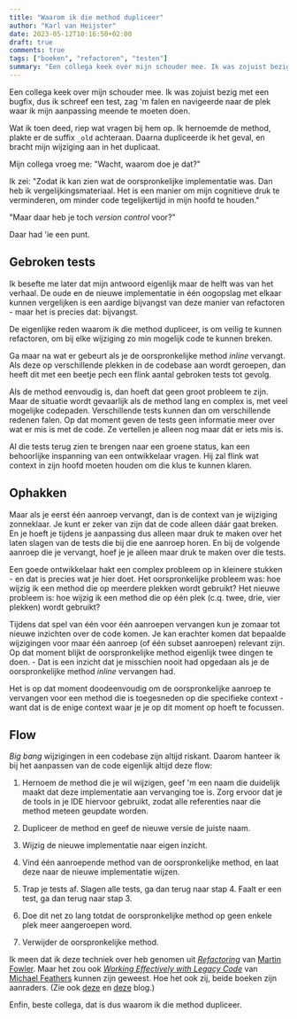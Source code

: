 ```yaml
---
title: "Waarom ik die method dupliceer"
author: "Karl van Heijster"
date: 2023-05-12T10:16:50+02:00
draft: true
comments: true
tags: ["boeken", "refactoren", "testen"]
summary: "Een collega keek over mijn schouder mee. Ik was zojuist bezig met een bugfix, dus ik schreef een test, zag 'm falen en navigeerde naar de plek waar ik mijn aanpassing meende te moeten doen. Ik hernoemde de method, plakte er de suffix `_old` achteraan. Daarna dupliceerde ik het geval, en bracht mijn wijziging aan in het duplicaat.Mijn collega vroeg me: \"Wacht, waarom doe je dat?\" Nou..."
---
```


Een collega keek over mijn schouder mee. Ik was zojuist bezig met een bugfix, dus ik schreef een test, zag 'm falen en navigeerde naar de plek waar ik mijn aanpassing meende te moeten doen.


Wat ik toen deed, riep wat vragen bij hem op. Ik hernoemde de method, plakte er de suffix `_old` achteraan. Daarna dupliceerde ik het geval, en bracht mijn wijziging aan in het duplicaat.


Mijn collega vroeg me: "Wacht, waarom doe je dat?"


Ik zei: "Zodat ik kan zien wat de oorspronkelijke implementatie was. Dan heb ik vergelijkingsmateriaal. Het is een manier om mijn cognitieve druk te verminderen, om minder code tegelijkertijd in mijn hoofd te houden."


"Maar daar heb je toch *version control* voor?"


Daar had 'ie een punt. 


## Gebroken tests


Ik besefte me later dat mijn antwoord eigenlijk maar de helft was van het verhaal. De oude en de nieuwe implementatie in één oogopslag met elkaar kunnen vergelijken is een aardige bijvangst van deze manier van refactoren - maar het is precies dat: bijvangst.


De eigenlijke reden waarom ik die method dupliceer, is om veilig te kunnen refactoren, om bij elke wijziging zo min mogelijk code te kunnen breken. 


Ga maar na wat er gebeurt als je de oorspronkelijke method *inline* vervangt. Als deze op verschillende plekken in de codebase aan wordt geroepen, dan heeft dit met een beetje pech een flink aantal gebroken tests tot gevolg. 


Als de method eenvoudig is, dan hoeft dat geen groot probleem te zijn. Maar de situatie wordt gevaarlijk als de method lang en complex is, met veel mogelijke codepaden. Verschillende tests kunnen dan om verschillende redenen falen. Op dat moment geven de tests geen informatie meer over wat er mis is met de code. Ze vertellen je alleen nog maar dát er iets mis is.


Al die tests terug zien te brengen naar een groene status, kan een behoorlijke inspanning van een ontwikkelaar vragen. Hij zal flink wat context in zijn hoofd moeten houden om die klus te kunnen klaren.


## Ophakken


Maar als je eerst één aanroep vervangt, dan is de context van je wijziging zonneklaar. Je kunt er zeker van zijn dat de code alleen dáár gaat breken. En je hoeft je tijdens je aanpassing dus alleen maar druk te maken over het laten slagen van de tests die bij die ene aanroep horen. En bij de volgende aanroep die je vervangt, hoef je je alleen maar druk te maken over díe tests.


Een goede ontwikkelaar hakt een complex probleem op in kleinere stukken - en dat is precies wat je hier doet. Het oorspronkelijke probleem was: hoe wijzig ik een method die op meerdere plekken wordt gebruikt? Het nieuwe probleem is: hoe wijzig ik een method die op één plek (c.q. twee, drie, vier plekken) wordt gebruikt?


Tijdens dat spel van één voor één aanroepen vervangen kun je zomaar tot nieuwe inzichten over de code komen. Je kan erachter komen dat bepaalde wijzigingen voor maar één aanroep (of één subset aanroepen) relevant zijn. Op dat moment blijkt de oorspronkelijke method eigenlijk twee dingen te doen. - Dat is een inzicht dat je misschien nooit had opgedaan als je de oorspronkelijke method *inline* vervangen had.


Het is op dat moment doodeenvoudig om de oorspronkelijke aanroep te vervangen voor een method die is toegesneden op die specifieke context - want dat is de enige context waar je je op dit moment op hoeft te focussen.


## Flow


*Big bang* wijzigingen in een codebase zijn altijd riskant. Daarom hanteer ik bij het aanpassen van de code eigenlijk altijd deze flow:


1. Hernoem de method die je wil wijzigen, geef 'm een naam die duidelijk maakt dat deze implementatie aan vervanging toe is. Zorg ervoor dat je de tools in je IDE hiervoor gebruikt, zodat alle referenties naar die method meteen geupdate worden.

2. Dupliceer de method en geef de nieuwe versie de juiste naam.

3. Wijzig de nieuwe implementatie naar eigen inzicht. 

4. Vind één aanroepende method van de oorspronkelijke method, en laat deze naar de nieuwe implementatie wijzen.

5. Trap je tests af. Slagen alle tests, ga dan terug naar stap 4. Faalt er een test, ga dan terug naar stap 3.

6. Doe dit net zo lang totdat de oorspronkelijke method op geen enkele plek meer aangeroepen word.

7. Verwijder de oorspronkelijke method.


Ik meen dat ik deze techniek over heb genomen uit [*Refactoring*](https://martinfowler.com/books/refactoring.html) van [Martin Fowler](https://martinfowler.com/). Maar het zou ook [*Working Effectively with Legacy Code*](https://www.oreilly.com/library/view/working-effectively-with/0131177052/) van [Michael Feathers](https://michaelfeathers.silvrback.com/) kunnen zijn geweest. Hoe het ook zij, beide boeken zijn aanraders. (Zie ook [deze](/blog/21/08/breek-je-test/) en [deze](/blog/22/04/de-ontwikkelaar-als-chirurg/) blog.)


Enfin, beste collega, dat is dus waarom ik die method dupliceer.
